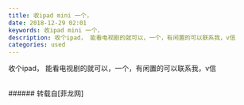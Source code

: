 ```yaml
---
title: 收ipad mini 一个，
date: 2018-12-29 02:01
keywords: 收ipad mini 一个，
description: 收个ipad， 能看电视剧的就可以，一个，有闲置的可以联系我，v信
categories: used
---
```

<td class="t_f" id="postmessage_2587606">

收个ipad， 能看电视剧的就可以，一个，有闲置的可以联系我，v信<br/>
<img alt="" border="0" class="zoom" data-cf-modified-d6361f7a508035f3525c3144-="" file="http://www.flw.ph/data/appbyme/upload/image/201812/29/esSHxQBBULQj.jpg" id="aimg_d494Q" lazyloadthumb="1" onclick="" onmouseover="" src="http://www.flw.ph/data/appbyme/upload/image/201812/29/esSHxQBBULQj.jpg"/><br/>
<br/>
</td>
###### 转载自[菲龙网]